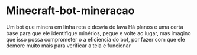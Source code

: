 # Minecraft-bot-mineracao
Um bot que minera em linha reta e desvia de lava
Há planos e uma certa base para que ele identifique minérios, pegue e volte ao lugar, mas imagino que isso possa comprometer o a eficiencia do bot, por fazer
com que ele demore muito mais para verificar a tela e funcionar

